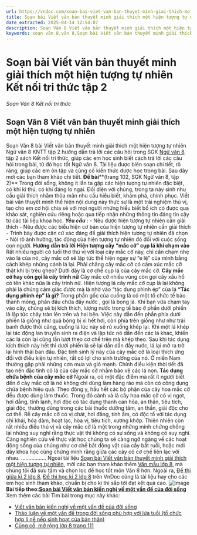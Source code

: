 ```yaml
---
url: https://vndoc.com/soan-bai-viet-van-ban-thuyet-minh-giai-thich-mot-hien-tuong-tu-nhien-ket-noi-tri-thuc-tap-2-317677
title: Soạn bài Viết văn bản thuyết minh giải thích một hiện tượng tự nhiên Kết nối tri thức tập 2 - Soạn Văn 8 Kết nối tri thức - VnDoc.com
date_extracted: 2025-04-14 12:54:07
description: Soạn Văn 8 Viết văn bản thuyết minh giải thích một hiện tượng tự nhiên Tập 2 Kết nối tri thức là bài soạn bài mẫu thuộc chương trình Ngữ văn lớp 8 KNTT học kì 2. Mời các bạn cùng tham khảo bài soạn để chuẩn bị cho bài học sắp tới của mình.
keywords: soạn văn 8,văn 8,Soạn bài Viết văn bản thuyết minh giải thích một hiện tượng tự nhiên Kết nối tri thức,ngữ văn 8,soan van 8,soạn văn lớp 8,giải văn 8,soạn văn 8 tập 2,soạn văn 8 Viết văn bản thuyết minh giải thích một hiện tượng tự nhiên Kết nối tri thức,soạn văn 8 kết nối tri thức,văn 8 kntt,ngữ văn 8 kết nối tri thức,Viết văn bản thuyết minh giải thích một hiện tượng tự nhiên Kết nối tri thức,soạn văn 8 kntt,văn 8 kết nối tri thức
---
```


# Soạn bài Viết văn bản thuyết minh giải thích một hiện tượng tự nhiên Kết nối tri thức tập 2
 _Soạn Văn 8 Kết nối tri thức_
## Soạn Văn 8 Viết văn bản thuyết minh giải thích một hiện tượng tự nhiên
Soạn Văn 8 bài Viết văn bản thuyết minh giải thích một hiện tượng tự nhiên Ngữ văn 8 KNTT tập 2 hướng dẫn trả lời các câu hỏi trong SGK [Ngữ văn 8](<https://vndoc.com/ngu-van-8-ket-noi-tri-thuc>) tập 2 sách Kết nối tri thức, giúp các em học sinh biết cách trả lời các câu hỏi trong bài, từ đó học tốt Ngữ văn 8. Tài liệu được biên soạn chi tiết, rõ ràng, giúp các em ôn tập và củng cố kiến thức được học trong bài. Sau đây mời các bạn tham khảo chi tiết.
**Đề bài****\(trang 102, SGK Ngữ văn 8, tập 2\)**
Trong đời sống, không ít lần ta gặp các hiện tượng tự nhiên đặc biệt, có khi kì thú, có khi đáng lo ngại. Đối diện với chúng, trong ta nảy sinh nhu cầu giải thích nhằm thỏa mãn nhu cầu hiểu biết, khám phá, chinh phục. Viết bài văn thuyết minh thể hiện nội dung này thực sự là một trải nghiệm thú vị, tạo cho em cơ hội chia sẻ với mọi người những hiểu biết bổ ích có được qua khảo sát, nghiên cứu riêng hoặc qua tiếp nhận những thông tin đáng tin cậy từ các tài liệu khoa học.
**_Yêu cầu_** :
\- Nêu được hiện tượng tự nhiên cần giải thích
\- Nêu được các biểu hiện cơ bản của hiện tượng tự nhiên cần giải thích
\- Trình bày được căn cứ xác đáng để giải thích hiện tượng tự nhiên đã chọn
\- Nói rõ ảnh hưởng, tác động của hiện tượng tự nhiên đó đối với cuộc sống con người.
**Hướng dẫn trả lời**
**Hiện tượng cây “mắc cỡ” cụp lá khi chạm vào**
Rất nhiều người có tuổi thơ thú vị với loại cây mắc cỡ này, chỉ cần chạm nhẹ vào lá của nó, cây mắc cỡ sẽ lập tức thể hiện ngay sự “e lệ” của mình bằng cách khép những cánh lá lại. Phải chăng cây mắc cỡ có cảm xúc mắc cỡ thật khi bị trêu ghẹo? Dưới đây là cơ chế cụp lá của cây mắc cỡ.
**Cây mắc cỡ hay còn gọi là cây trinh nữ**
Cây mắc cỡ nhiều vùng còn gọi cây xấu hổ có tên khác nữa là cây trinh nữ. Hiện tượng lá cây mắc cỡ cụp lá lại không phải là chúng cảm giác được mà là nhờ vào “tác dụng phình ép” của lá
**“Tác dụng phình ép” là gì?**
Trong phần gốc của cuống là có một tổ chức tế bào thành mỏng, phần đầu chứa đầy nước , gọi là bọng lá.
Khi bạn vừa chạm tay vào cây, chúng sẽ bị kích thích, lượng nước trong tế bào ở phần dưới phiến là lập tức chảy tràn lên trên và hai bên.
Việc này dẫn đến phần phía dưới phiến lá giống như quả bóng bị xì hết hơi, còn phía trên giống như như trái banh được thôi căng, cuống lá lúc này sẽ rũ xuống khép lại.
Khi một lá khép lại tác động lan truyền sinh ra điện và lập tức nó dẫn đến các lá khác, khiến các lá còn lại cũng lần lượt theo cơ chế trên mà khép theo.
Sau khi tác dụng kích thích này hết thì dưới phiến lá sẽ lại dần dần đầy nước, lá lại mở ra trở lại hình thái ban đầu.
Đặc tính sinh lý này của cây mắc cỡ là loại thích ứng đối với điều kiện tự nhiên, rất có lợi cho sinh trưởng của nó.
Ở miền Nam thường gặp phải những cơn mưa và gió mạnh. Chính điều kiện thời tiết đã tạo nên đặc tính cỏ lá của cây mắc cỡ nhằm bảo vệ các lá non.
**Tác dụng chữa bệnh của cây mắc cỡ**
Ngoài ra, có một đặc điểm mà rất ít người biết đến ở cây mắc cỡ là nó không chỉ dùng làm hàng rào mà còn có công dụng chữa bệnh hiệu quả.
Theo đông y, hầu hết các bộ phận của cây hoa mắc cỡ đều được dùng làm thuốc.
Trong đó cành và lá cây hoa mắc cỡ có vị ngọt, hơi đắng, tính lạnh, hơi độc có tác dụng thanh can hỏa, an thần, tiêu tích, giải độc, thường dùng trong các bài thuốc dưỡng tâm, an thần, giải độc cho cơ thể.
Rễ cây mắc cỡ có vị chát, hơi đắng, tính ấm, có độc tố với tác dụng chỉ khái, hóa đàm, hoạt lạc, hòa vị, tiêu tích, xương khớp.
Thiên nhiên còn rất nhiều điều thú vị và cây mắc cỡ là một trong những minh chứng chống lại những suy nghĩ rằng thực vật thì không có sự sống và không có suy nghĩ. Càng nghiên cứu về thực vật học chúng ta sẽ càng ngỡ ngàng về các hoạt động sống của chúng như cơ chế bắt động vật của cây bắt ruồi, hoặc mới đây khoa học cũng chứng minh rằng giữa các cây có cơ chế liên lạc với nhau.
.................
Ngoài tài liệu [Soạn bài Viết văn bản thuyết minh giải thích một hiện tượng tự nhiên](<https://vndoc.com/soan-bai-viet-van-ban-thuyet-minh-giai-thich-mot-hien-tuong-tu-nhien-ket-noi-tri-thuc-tap-2-317677>), mời các bạn tham khảo thêm [Văn mẫu lớp 8](<https://vndoc.com/van-mau-lop8>), mà chúng tôi đã sưu tầm và chọn lọc để học tốt môn Văn 8 hơn. Ngoài ra, [Đề thi giữa kì 2 lớp 8,](<https://vndoc.com/de-thi-giua-ki-2-lop8>) [Đề thi học kì 2 lớp 8](<https://vndoc.com/de-thi-hoc-ki-2-lop8>) trên VnDoc cũng là tài liệu hay cho các em học sinh tham khảo, chuẩn bị cho kì thi sắp tới đạt kết quả cao.
![image](https://i.vdoc.vn/data/image/2022/08/26/ban-tay.svg) **Bài tiếp theo:[Soạn bài Viết văn bản kiến nghị về một vấn đề của đời sống](<https://vndoc.com/soan-bai-viet-van-ban-kien-nghi-ve-mot-van-de-cua-doi-song-ket-noi-tri-thuc-tap-2-317683>)**
Xem thêm các bài Tìm bài trong mục này khác:
  * [Viết văn bản kiến nghị về một vấn đề của đời sống](</soan-bai-viet-van-ban-kien-nghi-ve-mot-van-de-cua-doi-song-ket-noi-tri-thuc-tap-2-317683>)
  * [Thảo luận về một vấn đề trong đời sống phù hợp với lứa tuổi \(tổ chức hợp lí nề nếp sinh hoạt của bản thân\)](</soan-bai-thao-luan-ve-mot-van-de-trong-doi-song-phu-hop-voi-lua-tuoi-to-chuc-hop-li-ne-nep-sinh-hoat-cua-ban-than-317685>)
  * [Củng cố, mở rộng lớp 8 trang 111 ](</soan-bai-cung-co-mo-rong-lop-8-trang-111-tap-2-ket-noi-tri-thuc-317754>)

